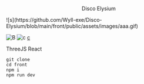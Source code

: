 <p align="center"> Disco Elysium </p>
![s](https://github.com/Wyll-exe/Disco-Elysium/blob/main/front/public/assets/images/aaa.gif)

![B](https://64.media.tumblr.com/1cd90c4887588dc514a329c9a4b67b46/05ebda33b8189dc5-56/s500x750/139c0b87b243f47598f72c37bb9af23ce1a5dc86.gif)
![c](https://64.media.tumblr.com/1cd90c4887588dc514a329c9a4b67b46/05ebda33b8189dc5-56/s500x750/139c0b87b243f47598f72c37bb9af23ce1a5dc86.gif)
[c](https://64.media.tumblr.com/1cd90c4887588dc514a329c9a4b67b46/05ebda33b8189dc5-56/s500x750/139c0b87b243f47598f72c37bb9af23ce1a5dc86.gif)

ThreeJS
React

```
git clone 
cd front
npm i
npm run dev
```
